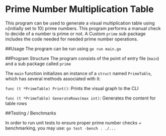 # Prime Number Multiplication Table

This program can be used to generate a visual multiplication table using `n`(initially set to 10) prime numbers. This program performs a manual check to decide of a number is prime or not. A Custom `prime` sub package includes the code needed for needed prime number operations.

##Usage
The program can be run using `go run main.go`

##Program Structure
The program consists of the point of entry file (`main`) and a sub package called `prime`

The `main` function initializes an instance of a `struct` named `PrimeTable`, which has several methods associated with it:

`func (t *PrimeTable) Print()`: Prints the visual graph to the CLI

`func (t *PrimeTable) GenerateRows(max int)`: Generates the content for table rows

##Testing / Benchmarks

In order to run unit tests to ensure proper prime number checks + benchmarking, you may use: `go test -bench . ./...`



